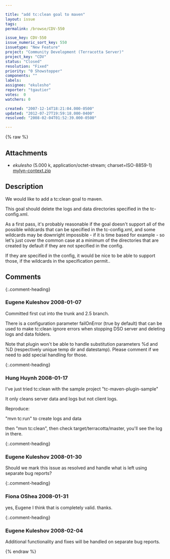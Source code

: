 ```yaml
---

title: "add tc:clean goal to maven"
layout: issue
tags: 
permalink: /browse/CDV-550

issue_key: CDV-550
issue_numeric_sort_key: 550
issuetype: "New Feature"
project: "Community Development (Terracotta Server)"
project_key: "CDV"
status: "Closed"
resolution: "Fixed"
priority: "0 Showstopper"
components: ""
labels: 
assignee: "ekulesho"
reporter: "tgautier"
votes:  0
watchers: 0

created: "2007-12-14T18:21:04.000-0500"
updated: "2012-07-27T19:59:18.000-0400"
resolved: "2008-02-04T01:52:39.000-0500"

---
```




{% raw %}


## Attachments
  
* <em>ekulesho</em> (5.000 k, application/octet-stream; charset=ISO-8859-1) [mylyn-context.zip](/attachments/CDV/CDV-550/mylyn-context.zip)
  



## Description

<div markdown="1" class="description">

We would like to add a tc:clean goal to maven.

This goal should delete the logs and data directories specified in the tc-config.xml.

As a first pass, it's probably reasonable if the goal doesn't support all of the possible wildcards that can be specified in the tc-config.xml, and some wildcards may be downright impossible - if it is time based for example - so let's just cover the common case at a minimum of the directories that are created by default if they are not specified in the config.

If they are specified in the config, it would be nice to be able to support those, if the wildcards in the specification permit..

</div>

## Comments


{:.comment-heading}
### **Eugene Kuleshov** <span class="date">2008-01-07</span>

<div markdown="1" class="comment">

Committed first cut into the trunk and 2.5 branch.

There is a configuration parameter failOnError (true by default) that can be used to make tc:clean ignore errors when stopping DSO server and deleting logs and data folders.

Note that plugin won't be able to handle substitution parameters %d and %D (respectively unique temp dir and datestamp). Please comment if we need to add special handling for those.

</div>


{:.comment-heading}
### **Hung Huynh** <span class="date">2008-01-17</span>

<div markdown="1" class="comment">

I've just tried tc:clean with the sample project "tc-maven-plugin-sample"

It only cleans server data and logs but not client logs.

Reproduce:

"mvn tc:run"  to create logs and data

then "mvn tc:clean", then check target/terracotta/master, you'll see the log in there.

</div>


{:.comment-heading}
### **Eugene Kuleshov** <span class="date">2008-01-30</span>

<div markdown="1" class="comment">

Should we mark this issue as resolved and handle what is left using separate bug reports?

</div>


{:.comment-heading}
### **Fiona OShea** <span class="date">2008-01-31</span>

<div markdown="1" class="comment">

yes, Eugene I think that is completely valid. thanks.

</div>


{:.comment-heading}
### **Eugene Kuleshov** <span class="date">2008-02-04</span>

<div markdown="1" class="comment">

Additional functionality and fixes will be handled on separate bug reports.

</div>



{% endraw %}
